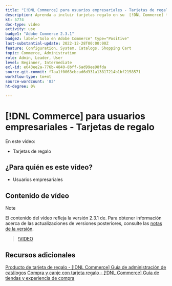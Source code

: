 ```yaml
---
title: "[!DNL Commerce] para usuarios empresariales - Tarjetas de regalo"
description: Aprenda a incluir tarjetas regalo en su  [!DNL Commerce] tienda.
kt: 5774
doc-type: video
activity: use
badge1: "Adobe Commerce 2.3.1"
badge2: label="Solo en Adobe Commerce" type="Positive"
last-substantial-update: 2022-12-28T00:00:00Z
feature: Configuration, System, Catalogs, Shopping Cart
topic: Commerce, Administration
role: Admin, Leader, User
level: Beginner, Intermediate
exl-id: e643ee2a-776b-4840-8bff-6ad99ee98fda
source-git-commit: f7aa1f0063cbcad6d331a13817214b1bf2158571
workflow-type: tm+mt
source-wordcount: '83'
ht-degree: 0%

---
```


# [!DNL Commerce] para usuarios empresariales - Tarjetas de regalo

En este vídeo:

- Tarjetas de regalo

## ¿Para quién es este vídeo?

- Usuarios empresariales

## Contenido de vídeo

>[!NOTE]
>
>El contenido del vídeo refleja la versión 2.3.1 de. Para obtener información acerca de las actualizaciones de versiones posteriores, consulte las [notas de la versión](https://experienceleague.adobe.com/docs/commerce-operations/release/notes/overview.html?lang=es).

>[!VIDEO](https://video.tv.adobe.com/v/35959?quality=12&learn=on)

## Recursos adicionales

[Producto de tarjeta de regalo - [!DNL Commerce] Guía de administración de catálogos](https://experienceleague.adobe.com/docs/commerce-admin/catalog/products/types/product-gift-card-create.html?lang=es)
[Compra y canje con tarjeta regalo - [!DNL Commerce] Guía de tiendas y experiencia de compra](https://experienceleague.adobe.com/docs/commerce-admin/stores-sales/point-of-purchase/gift-cards/product-gift-card-workflow.html?lang=es)

